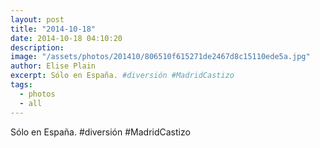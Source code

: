 ```yaml
---
layout: post
title: "2014-10-18"
date: 2014-10-18 04:10:20
description: 
image: "/assets/photos/201410/806510f615271de2467d8c15110ede5a.jpg"
author: Elise Plain
excerpt: Sólo en España. #diversión #MadridCastizo
tags: 
  - photos
  - all
---
```


Sólo en España. #diversión #MadridCastizo
<p></p>
